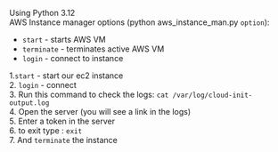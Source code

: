 Using Python 3.12 \
AWS Instance manager options (python aws_instance_man.py `option`):
* `start` - starts AWS VM
* `terminate` - terminates active AWS VM
* `login` - connect to instance

1.`start` -  start our ec2 instance \
2. `login` - connect \
3. Run this command to check the logs: `cat /var/log/cloud-init-output.log` \
4. Open the server (you will see a link in the logs) \
5. Enter a token in the server \
6. to exit type : `exit` \
7. And `terminate` the instance 